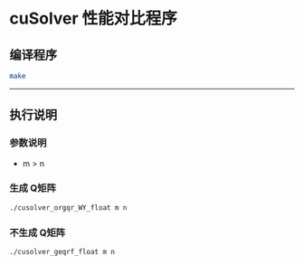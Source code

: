 
# cuSolver 性能对比程序

## 编译程序

```bash
make
```

---

## 执行说明

### 参数说明
- m > n
### 生成 Q矩阵



```bash
./cusolver_orgqr_WY_float m n
```

### 不生成 Q矩阵


```bash
./cusolver_geqrf_float m n
```


